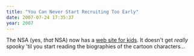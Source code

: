 ```yaml
---
title: "You Can Never Start Recruiting Too Early"
date: 2007-07-24 17:35:37
year: 2007
---
```

The NSA (yes, <em>that</em> NSA) now has a <a href="http://www.nsa.gov/kids/">web site for kids</a>. It doesn't get <em>really</em> spooky 'til you start reading the biographies of the cartoon characters...
